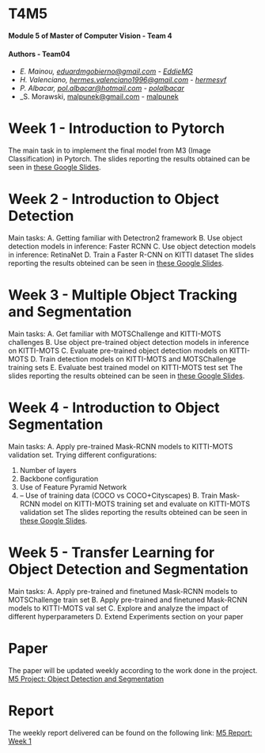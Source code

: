 # T4M5
**Module 5 of Master of Computer Vision -  Team 4**

#### Authors - Team04
- _E. Mainou, eduardmgobierno@gmail.com - [EddieMG](https://github.com/EddieMG)_
- _H. Valenciano, hermes.valenciano1996@gmail.com - [hermesvf](https://github.com/hermesvf)_
- _P. Albacar, pol.albacar@hotmail.com - [polalbacar](https://github.com/polalbacar)_
- _S. Morawski, malpunek@gmail.com - [malpunek](https://github.com/malpunek)

# Week 1 - Introduction to Pytorch
The main task in to implement the final model from M3 (Image Classification) in Pytorch.
The slides reporting the results obtained can be seen in [these Google Slides](https://).

# Week 2 - Introduction to Object Detection
Main tasks:
A. Getting familiar with Detectron2 framework
B. Use object detection models in inference: Faster RCNN
C. Use object detection models in inference: RetinaNet
D. Train a Faster R-CNN on KITTI dataset
The slides reporting the results obteined can be seen in [these Google Slides](https://docs.google.com/presentation/d/14V1yCVCiOaDklb_7u7BKgAKRDSIhGrjze1V1CBX6Qm0/edit#slide=id.g7102907464_5_34).

# Week 3 - Multiple Object Tracking and Segmentation
Main tasks:
A. Get familiar with MOTSChallenge and KITTI-MOTS challenges
B. Use object pre-trained object detection models in inference on KITTI-MOTS
C. Evaluate pre-trained object detection models on KITTI-MOTS 
D. Train detection models on KITTI-MOTS and MOTSChallenge training sets
E. Evaluate best trained model on KITTI-MOTS test set
The slides reporting the results obteined can be seen in [these Google Slides](https://docs.google.com/presentation/d/1rppl8bJZF5lnt4Qxvoe_KrF_eDC2S-eNhT6g58L_NlE/edit#slide=id.g7168e8d968_29_0).

# Week 4 - Introduction to Object Segmentation
Main tasks:
A. Apply pre-trained Mask-RCNN models to KITTI-MOTS validation set. Trying different configurations:
1. Number of layers
2. Backbone configuration
3. Use of Feature Pyramid Network
4. – Use of training data (COCO vs COCO+Cityscapes)
B. Train Mask-RCNN model on KITTI-MOTS training set and evaluate on KITTI-MOTS validation set
The slides reporting the results obteined can be seen in [these Google Slides](https://docs.google.com/presentation/d/1Wxv_nS51v2C9CKlNpzeHORPC9lifEhkCmpZSD9jJOXA/edit#slide=id.g718556d907_1_0).

# Week 5 - Transfer Learning for Object Detection and Segmentation
Main tasks:
A. Apply pre-trained and finetuned Mask-RCNN models to MOTSChallenge train set
B. Apply pre-trained and finetuned Mask-RCNN models to KITTI-MOTS val set
C. Explore and analyze the impact of different hyperparameters
D. Extend Experiments section on your paper

# Paper
The paper will be updated weekly according to the work done in the project.
[M5 Project: Object Detection and Segmentation](https://www.overleaf.com/read/zwjphfsmqyjt)

# Report

The weekly report delivered can be found on the following link:
[M5 Report: Week 1](https://docs.google.com/presentation/d/1n3wsHfT0nL-1LW-X02lgyh8OLpLObmZt5nEjD4H5RaE/edit?usp=sharing)


